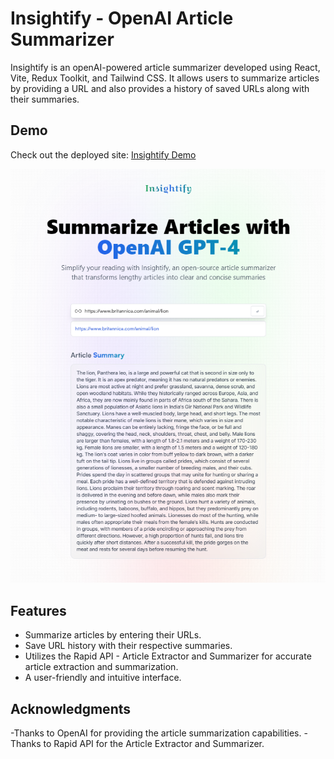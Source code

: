 # Insightify - OpenAI Article Summarizer

Insightify is an openAI-powered article summarizer developed using React, Vite, Redux Toolkit, and Tailwind CSS. It allows users to summarize articles by providing a URL and also provides a history of saved URLs along with their summaries.

## Demo

Check out the deployed site: [Insightify Demo](https://rizmiya-article-summarizer.surge.sh/)

![Insightify Screenshot](screenshot.png)

## Features

- Summarize articles by entering their URLs.
- Save URL history with their respective summaries.
- Utilizes the Rapid API - Article Extractor and Summarizer for accurate article extraction and summarization.
- A user-friendly and intuitive interface.

## Acknowledgments

-Thanks to OpenAI for providing the article summarization capabilities.
-Thanks to Rapid API for the Article Extractor and Summarizer.
